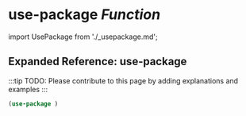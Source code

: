 # **use-package** *Function*

import UsePackage from './_usepackage.md';

<UsePackage />

## Expanded Reference: use-package

:::tip
TODO: Please contribute to this page by adding explanations and examples
:::

```lisp
(use-package )
```
